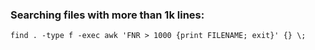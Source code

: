 ### Searching files with more than 1k lines:

`find . -type f -exec awk 'FNR > 1000 {print FILENAME; exit}' {} \;`

